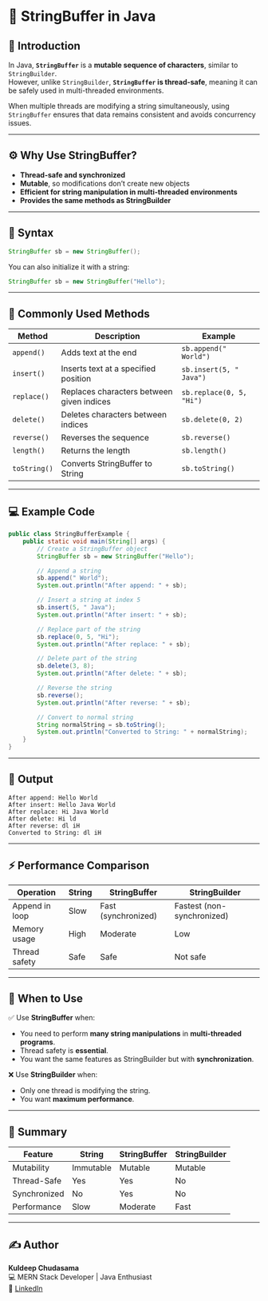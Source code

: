 # 🧩 StringBuffer in Java

## 📘 Introduction
In Java, **`StringBuffer`** is a **mutable sequence of characters**, similar to `StringBuilder`.  
However, unlike `StringBuilder`, **`StringBuffer` is thread-safe**, meaning it can be safely used in multi-threaded environments.

When multiple threads are modifying a string simultaneously, using `StringBuffer` ensures that data remains consistent and avoids concurrency issues.

---

## ⚙️ Why Use StringBuffer?
- **Thread-safe and synchronized**
- **Mutable**, so modifications don’t create new objects
- **Efficient for string manipulation in multi-threaded environments**
- **Provides the same methods as StringBuilder**

---

## 🧱 Syntax

```java
StringBuffer sb = new StringBuffer();
```

You can also initialize it with a string:
```java
StringBuffer sb = new StringBuffer("Hello");
```

---

## 🧰 Commonly Used Methods

| Method | Description | Example |
|--------|--------------|----------|
| `append()` | Adds text at the end | `sb.append(" World")` |
| `insert()` | Inserts text at a specified position | `sb.insert(5, " Java")` |
| `replace()` | Replaces characters between given indices | `sb.replace(0, 5, "Hi")` |
| `delete()` | Deletes characters between indices | `sb.delete(0, 2)` |
| `reverse()` | Reverses the sequence | `sb.reverse()` |
| `length()` | Returns the length | `sb.length()` |
| `toString()` | Converts StringBuffer to String | `sb.toString()` |

---

## 💻 Example Code

```java
public class StringBufferExample {
    public static void main(String[] args) {
        // Create a StringBuffer object
        StringBuffer sb = new StringBuffer("Hello");

        // Append a string
        sb.append(" World");
        System.out.println("After append: " + sb);

        // Insert a string at index 5
        sb.insert(5, " Java");
        System.out.println("After insert: " + sb);

        // Replace part of the string
        sb.replace(0, 5, "Hi");
        System.out.println("After replace: " + sb);

        // Delete part of the string
        sb.delete(3, 8);
        System.out.println("After delete: " + sb);

        // Reverse the string
        sb.reverse();
        System.out.println("After reverse: " + sb);

        // Convert to normal string
        String normalString = sb.toString();
        System.out.println("Converted to String: " + normalString);
    }
}
```

---

## 🧠 Output

```
After append: Hello World
After insert: Hello Java World
After replace: Hi Java World
After delete: Hi ld
After reverse: dl iH
Converted to String: dl iH
```

---

## ⚡ Performance Comparison

| Operation | String | StringBuffer | StringBuilder |
|------------|---------|---------------|---------------|
| Append in loop | Slow | Fast (synchronized) | Fastest (non-synchronized) |
| Memory usage | High | Moderate | Low |
| Thread safety | Safe | Safe | Not safe |

---

## 🧩 When to Use
✅ Use **StringBuffer** when:
- You need to perform **many string manipulations** in **multi-threaded programs**.
- Thread safety is **essential**.
- You want the same features as StringBuilder but with **synchronization**.

❌ Use **StringBuilder** when:
- Only one thread is modifying the string.
- You want **maximum performance**.

---

## 🏁 Summary

| Feature | String | StringBuffer | StringBuilder |
|----------|---------|---------------|---------------|
| Mutability | Immutable | Mutable | Mutable |
| Thread-Safe | Yes | Yes | No |
| Synchronized | No | Yes | No |
| Performance | Slow | Moderate | Fast |

---

## ✍️ Author
**Kuldeep Chudasama**  
💻 MERN Stack Developer | Java Enthusiast  
🔗 [LinkedIn](https://linkedin.com/in/kuldeep-chudasama-1759b1256)
